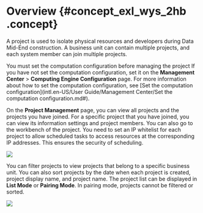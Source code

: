 # Overview {#concept_exl_wys_2hb .concept}

A project is used to isolate physical resources and developers during Data Mid-End construction. A business unit can contain multiple projects, and each system member can join multiple projects.

You must set the computation configuration before managing the project If you have not set the computation configuration, set it on the **Management Center** \> **Computing Engine Configuration** page. For more information about how to set the computation configuration, see [Set the computation configuration](intl.en-US/User Guide/Management Center/Set the computation configuration.md#).

On the **Project Management** page, you can view all projects and the projects you have joined. For a specific project that you have joined, you can view its information settings and project members. You can also go to the workbench of the project. You need to set an IP whitelist for each project to allow scheduled tasks to access resources at the corresponding IP addresses. This ensures the security of scheduling.

![](http://static-aliyun-doc.oss-cn-hangzhou.aliyuncs.com/assets/img/149035/156151701141426_en-US.png)

You can filter projects to view projects that belong to a specific business unit. You can also sort projects by the date when each project is created, project display name, and project name. The project list can be displayed in **List Mode** or **Pairing Mode**. In pairing mode, projects cannot be filtered or sorted.

![](http://static-aliyun-doc.oss-cn-hangzhou.aliyuncs.com/assets/img/149035/156151701149515_en-US.png)

